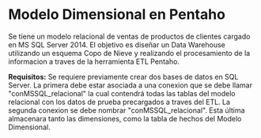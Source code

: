 # Modelo Dimensional en Pentaho

Se tiene un modelo relacional de ventas de productos de clientes cargado en  MS SQL Server 2014. El objetivo es diseñar un Data Warehouse  utilizando un esquema Copo de Nieve y realizando el procesamiento de la informacion a traves de la herramienta ETL Pentaho.


**Requisitos:**
Se requiere previamente crear dos bases de datos en SQL Server. La primera debe estar asociada a una conexion que se debe llamar "conMSSQL_relacional" la cual contendrá todas las tablas del modelo relacional con los datos de prueba precargados a traves del ETL.
La segunda conexion se debe nombrar "conMSSQL_relacional". Esta última almacenara tanto las dimensiones, como la tabla de hechos del Modelo Dimensional.
